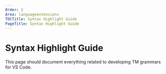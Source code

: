 ```yaml
---
Order: 2
Area: languageextensions
TOCTitle: Syntax Highlight Guide
PageTitle: Syntax Highlight Guide
---
```


# Syntax Highlight Guide

This page should document everything related to developing TM grammars for VS Code.